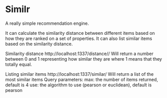 Similr
======

A really simple recommendation engine.

It can calculate the similarity distance between different items based on how they are ranked on a set of properties.
It can also list similar items based on the similarity distance.



Similarity distance
http://localhost:1337/distance/<item1>/<item2>
Will return a number between 0 and 1 representing how similar they are where 1 means that they totally equal.

Listing similar items
http://localhost:1337/similar/<item>
Will return a list of the most similar items
Query parameters:
max: the number of items returned, default is 4
use: the algorithm to use (pearson or euclidean), default is pearson



